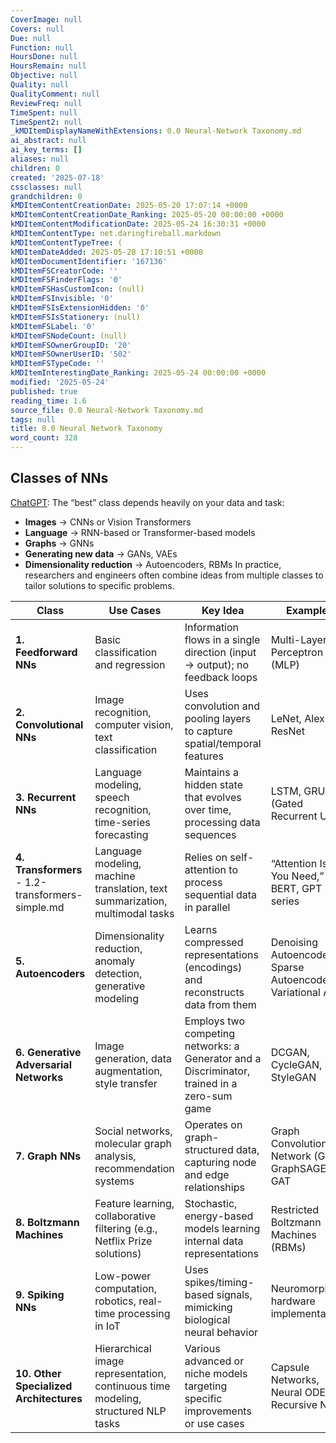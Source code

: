 ```yaml
---
CoverImage: null
Covers: null
Due: null
Function: null
HoursDone: null
HoursRemain: null
Objective: null
Quality: null
QualityComment: null
ReviewFreq: null
TimeSpent: null
TimeSpent2: null
_kMDItemDisplayNameWithExtensions: 0.0 Neural-Network Taxonomy.md
ai_abstract: null
ai_key_terms: []
aliases: null
children: 0
created: '2025-07-18'
cssclasses: null
grandchildren: 0
kMDItemContentCreationDate: 2025-05-20 17:07:14 +0000
kMDItemContentCreationDate_Ranking: 2025-05-20 00:00:00 +0000
kMDItemContentModificationDate: 2025-05-24 16:30:31 +0000
kMDItemContentType: net.daringfireball.markdown
kMDItemContentTypeTree: (
kMDItemDateAdded: 2025-05-20 17:10:51 +0000
kMDItemDocumentIdentifier: '167136'
kMDItemFSCreatorCode: ''
kMDItemFSFinderFlags: '0'
kMDItemFSHasCustomIcon: (null)
kMDItemFSInvisible: '0'
kMDItemFSIsExtensionHidden: '0'
kMDItemFSIsStationery: (null)
kMDItemFSLabel: '0'
kMDItemFSNodeCount: (null)
kMDItemFSOwnerGroupID: '20'
kMDItemFSOwnerUserID: '502'
kMDItemFSTypeCode: ''
kMDItemInterestingDate_Ranking: 2025-05-24 00:00:00 +0000
modified: '2025-05-24'
published: true
reading_time: 1.6
source_file: 0.0 Neural-Network Taxonomy.md
tags: null
title: 0.0 Neural Network Taxonomy
word_count: 328
---
```


## Classes of NNs

[ChatGPT](https://chatgpt.com/share/677453cb-d690-8000-8926-be642b5d1e01): The “best” class depends heavily on your data and task:
- **Images** → CNNs or Vision Transformers
- **Language** → RNN-based or Transformer-based models
- **Graphs** → GNNs
- **Generating new data** → GANs, VAEs
- **Dimensionality reduction** → Autoencoders, RBMs
In practice, researchers and engineers often combine ideas from multiple classes to tailor solutions to specific problems.

| Class                                                       | Use Cases                                                                         | Key Idea                                                                                    | Examples                                                     |
| ----------------------------------------------------------- | --------------------------------------------------------------------------------- | ------------------------------------------------------------------------------------------- | ------------------------------------------------------------ |
| **1. Feedforward NNs**                                      | Basic classification and regression                                               | Information flows in a single direction (input → output); no feedback loops                 | Multi-Layer Perceptron (MLP)                                 |
| **2. Convolutional NNs**                                    | Image recognition, computer vision, text classification                           | Uses convolution and pooling layers to capture spatial/temporal features                    | LeNet, AlexNet, ResNet                                       |
| **3. Recurrent NNs**                                        | Language modeling, speech recognition, time-series forecasting                    | Maintains a hidden state that evolves over time, processing data sequences                  | LSTM, GRU (Gated Recurrent Unit)                             |
| **4. Transformers** - 1.2-transformers-simple.md | Language modeling, machine translation, text summarization, multimodal tasks      | Relies on self-attention to process sequential data in parallel                             | “Attention Is All You Need,” BERT, GPT series                |
| **5. Autoencoders**                                         | Dimensionality reduction, anomaly detection, generative modeling                  | Learns compressed representations (encodings) and reconstructs data from them               | Denoising Autoencoders, Sparse Autoencoders, Variational AEs |
| **6. Generative Adversarial Networks**                      | Image generation, data augmentation, style transfer                               | Employs two competing networks: a Generator and a Discriminator, trained in a zero-sum game | DCGAN, CycleGAN, StyleGAN                                    |
| **7. Graph NNs**                                            | Social networks, molecular graph analysis, recommendation systems                 | Operates on graph-structured data, capturing node and edge relationships                    | Graph Convolutional Network (GCN), GraphSAGE, GAT            |
| **8. Boltzmann Machines**                                   | Feature learning, collaborative filtering (e.g., Netflix Prize solutions)         | Stochastic, energy-based models learning internal data representations                      | Restricted Boltzmann Machines (RBMs)                         |
| **9. Spiking NNs**                                          | Low-power computation, robotics, real-time processing in IoT                      | Uses spikes/timing-based signals, mimicking biological neural behavior                      | Neuromorphic hardware implementations                        |
| **10. Other Specialized Architectures**                     | Hierarchical image representation, continuous time modeling, structured NLP tasks | Various advanced or niche models targeting specific improvements or use cases               | Capsule Networks, Neural ODEs, Recursive NNs                 |